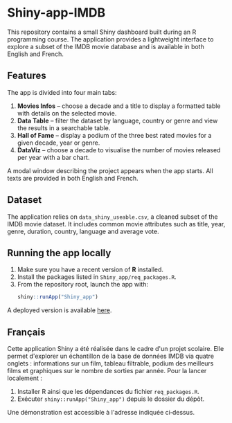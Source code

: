 # Shiny-app-IMDB

This repository contains a small Shiny dashboard built during an R programming course. The application provides a lightweight interface to explore a subset of the IMDB movie database and is available in both English and French.

## Features

The app is divided into four main tabs:

1. **Movies Infos** – choose a decade and a title to display a formatted table with details on the selected movie.
2. **Data Table** – filter the dataset by language, country or genre and view the results in a searchable table.
3. **Hall of Fame** – display a podium of the three best rated movies for a given decade, year or genre.
4. **DataViz** – choose a decade to visualise the number of movies released per year with a bar chart.

A modal window describing the project appears when the app starts. All texts are provided in both English and French.

## Dataset

The application relies on `data_shiny_useable.csv`, a cleaned subset of the IMDB movie dataset. It includes common movie attributes such as title, year, genre, duration, country, language and average vote.

## Running the app locally

1. Make sure you have a recent version of **R** installed.
2. Install the packages listed in `Shiny_app/req_packages.R`.
3. From the repository root, launch the app with:
   ```R
   shiny::runApp("Shiny_app")
   ```

A deployed version is available [here](https://htsull.shinyapps.io/Shiny_app).

## Français

Cette application Shiny a été réalisée dans le cadre d'un projet scolaire. Elle permet d'explorer un échantillon de la base de données IMDB via quatre onglets : informations sur un film, tableau filtrable, podium des meilleurs films et graphiques sur le nombre de sorties par année. Pour la lancer localement :

1. Installer R ainsi que les dépendances du fichier `req_packages.R`.
2. Exécuter `shiny::runApp("Shiny_app")` depuis le dossier du dépôt.

Une démonstration est accessible à l'adresse indiquée ci‑dessus.
